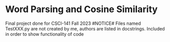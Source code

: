 # Word Parsing and Cosine Similarity
 Final project done for CSCI-141 Fall 2023
 #NOTICE#
 Files named TestXXX.py are not created by me, authors are listed in docstrings. Included in order to show functionality of code
